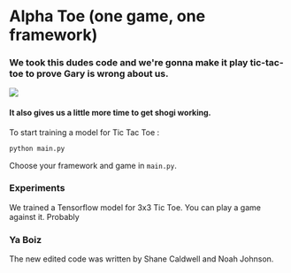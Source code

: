 # Alpha Toe (one game, one framework)

### We took this dudes code and we're gonna make it play tic-tac-toe to prove Gary is wrong about us. 

![](https://images.penguinrandomhouse.com/cover/9780399244674)

#### It also gives us a little more time to get shogi working.

To start training a model for Tic Tac Toe :
```bash
python main.py
```
Choose your framework and game in ```main.py```.

### Experiments
We trained a Tensorflow model for 3x3 Tic Toe. You can play a game against it. Probably

### Ya Boiz
The new edited code was written by Shane Caldwell and Noah Johnson. 
